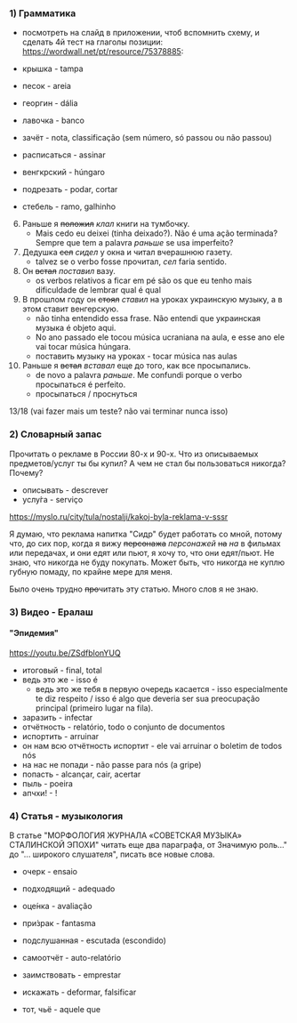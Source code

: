 ### 1) Грамматика

- посмотреть на слайд в приложении, чтоб вспомнить схему, и сделать 4й тест на глаголы позиции: https://wordwall.net/pt/resource/75378885:

- крышка - tampa
- песок - areia
- георгин - dália
- лавочка - banco
- зачёт - nota, classificação (sem número, só passou ou não passou)
- расписаться - assinar
- венгкрский - húngaro
- подрезать - podar, cortar
- стебель - ramo, galhinho

6. Раньше я ~~положил~~ *клал* книги на тумбочку. 
    - Mais cedo eu deixei (tinha deixado?). Não é uma ação terminada? Sempre que tem a palavra *раньше* se usa imperfeito?
10. Дедушка ~~сел~~ *сидел* у окна и читал вчерашнюю газету.
    - talvez se o verbo fosse прочитал, *сел* faria sentido.
12. Он ~~встал~~ *поставил* вазу.
    - os verbos relativos a ficar em pé são os que eu tenho mais dificuldade de lembrar qual é qual
16. В прошлом году он ~~стоял~~ *ставил* на уроках украинскую музыку, а в этом ставит венгерскую.
    - não tinha entendido essa frase. Não entendi que украинская музыка é objeto aqui.
    - No ano passado ele tocou música ucraniana na aula, e esse ano ele vai tocar música húngara.
    - поставить музыку на уроках - tocar música nas aulas
18. Раньше я ~~встал~~ *вставал* еще до того, как все просыпались.
    - de novo a palavra *раньше*. Me confundi porque o verbo просыпаться é perfeito.
    - просыпаться / проснуться

13/18 (vai fazer mais um teste? não vai terminar nunca isso)

### 2) Словарный запас

Прочитать о рекламе в России 80-х и 90-х. Что из описываемых предметов/услуг ты бы купил? А чем не стал бы пользоваться никогда? Почему?

- описывать - descrever
- услу́га - serviço

https://myslo.ru/city/tula/nostalji/kakoj-byla-reklama-v-sssr

Я думаю, что реклама напитка "Сидр" будет работать со мной, потому что, до сих пор, когда я вижу ~~персонажа~~ *персонажей* ~~на~~ *на* в фильмах или передачах, и они едят или пьют, я хочу то, что они едят/пьют. Не знаю, что никогда не буду покупать. Может быть, что никогда не куплю губную помаду, по крайне мере для меня.

Было очень трудно ~~про~~читать эту статью. Много слов я не знаю.


### 3) Видео - Ералаш

#### "Эпидемия"

https://youtu.be/ZSdfblonYUQ

- итоговый - final, total
- ведь это же - isso é 
    - ведь это же тебя в первую очередь касается - isso especialmente te diz respeito / isso é algo que deveria ser sua preocupação principal (primeiro lugar na fila).
- заразить - infectar
- отчётность - relatório, todo o conjunto de documentos
- испортить - arruinar 
- он нам всю отчётность испортит - ele vai arruinar o boletim de todos nós
- на нас не попади - não passe para nós (a gripe)
- попасть - alcançar, cair, acertar
- пыль - poeira
- апчхи! - !

### 4) Cтатья - музыкология 

В статье "МОРФОЛОГИЯ ЖУРНАЛА «СОВЕТСКАЯ МУЗЫКА» СТАЛИНСКОЙ ЭПОХИ" читать еще два параграфа, от Значимую роль..." до "... широкого слушателя", писать все новые слова.

- очерк - ensaio
- подходящий - adequado
- оце́нка - avaliação

- при́зрак - fantasma
- подслушанная - escutada (escondido)
- самоотчёт - auto-relatório
- заимствовать - emprestar
- искажать - deformar, falsificar
- тот, чьё - aquele que
